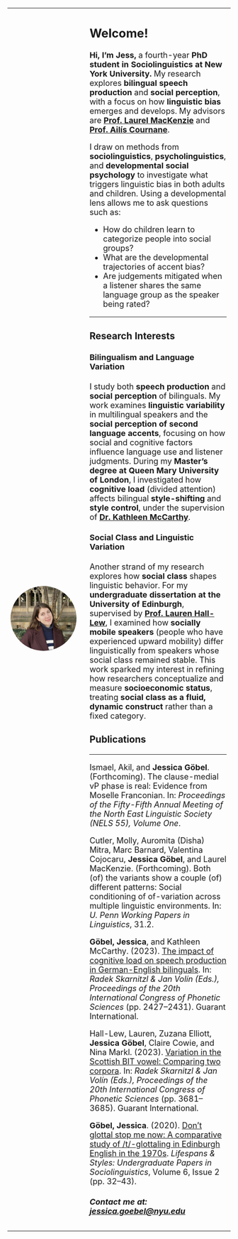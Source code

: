 <table style="border-collapse: collapse; border: none; width: 100%;">
  <tr>
    <td style="border: none; padding-right: 20px; width: 35%;">
      <img src="https://raw.githubusercontent.com/GoebelJess/goebeljess.github.io/0eff24459eaea56575abe60d2eb1f60dc694bbc8/CLL%20pic.jpg" style="width: 100%; max-width: 600px; border-radius: 50%;">
    </td>
    <td style="border: none; font-size: 18px; width: 65%;">
    <h2><strong>Welcome!</strong></h2> 

<strong>Hi, I’m Jess,</strong> a fourth-year <strong>PhD student in Sociolinguistics at New York University.</strong> My research explores <strong>bilingual speech production</strong> and <strong>social perception</strong>, with a focus on how <strong>linguistic bias</strong> emerges and develops. My advisors are <a href="https://www.laurelmackenzie.com/" target="_blank"><strong>Prof. Laurel MacKenzie</strong></a> and <a href="https://wp.nyu.edu/cournane/" target="_blank"><strong>Prof. Ailís Cournane</strong></a>.  

I draw on methods from <strong>sociolinguistics</strong>, <strong>psycholinguistics</strong>, and <strong>developmental social psychology</strong> to investigate what triggers linguistic bias in both adults and children. Using a developmental lens allows me to ask questions such as:  
<ul>
  <li>How do children learn to categorize people into social groups?</li>
  <li>What are the developmental trajectories of accent bias?</li>
  <li>Are judgements mitigated when a listener shares the same language group as the speaker being rated?</li>
</ul>

<hr>

<h3><strong>Research Interests</strong></h3>

<h4><strong>Bilingualism and Language Variation</strong></h4>
I study both <strong>speech production</strong> and <strong>social perception</strong> of bilinguals. My work examines <strong>linguistic variability</strong> in multilingual speakers and the <strong>social perception of second language accents</strong>, focusing on how social and cognitive factors influence language use and listener judgments.  
During my <strong>Master’s degree at Queen Mary University of London</strong>, I investigated how <strong>cognitive load</strong> (divided attention) affects bilingual <strong>style-shifting</strong> and <strong>style control</strong>, under the supervision of <a href="https://www.qmul.ac.uk/sllf/linguistics/people/academic/profiles/mccarthy.html" target="_blank"><strong>Dr. Kathleen McCarthy</strong></a>.

<h4><strong>Social Class and Linguistic Variation</strong></h4>
Another strand of my research explores how <strong>social class</strong> shapes linguistic behavior. For my <strong>undergraduate dissertation at the University of Edinburgh</strong>, supervised by <a href="https://www.laurenhall-lew.com/" target="_blank"><strong>Prof. Lauren Hall-Lew</strong></a>, I examined how <strong>socially mobile speakers</strong> (people who have experienced upward mobility) differ linguistically from speakers whose social class remained stable. This work sparked my interest in refining how researchers conceptualize and measure <strong>socioeconomic status</strong>, treating <strong>social class as a fluid, dynamic construct</strong> rather than a fixed category.


### Publications

<hr>

Ismael, Akil, and <strong>Jessica Göbel</strong>. (Forthcoming). The clause-medial vP phase is real: Evidence from Moselle Franconian. In: <em>Proceedings of the Fifty-Fifth Annual Meeting of the North East Linguistic Society (NELS 55), Volume One</em>.

Cutler, Molly, Auromita (Disha) Mitra, Marc Barnard, Valentina Cojocaru, <strong>Jessica Göbel</strong>, and Laurel MacKenzie. (Forthcoming). Both (of) the variants show a couple (of) different patterns: Social conditioning of of-variation across multiple linguistic environments. In: <em>U. Penn Working Papers in Linguistics</em>, 31.2.

<strong>Göbel, Jessica</strong>, and Kathleen McCarthy. (2023). <a href="https://www.internationalphoneticassociation.org/icphs-proceedings/ICPhS2023/full_papers/150.pdf">The impact of cognitive load on speech production in German-English bilinguals</a>. In: <em>Radek Skarnitzl & Jan Volín (Eds.), Proceedings of the 20th International Congress of Phonetic Sciences</em> (pp. 2427–2431). Guarant International.

Hall-Lew, Lauren, Zuzana Elliott, <strong>Jessica Göbel</strong>, Claire Cowie, and Nina Markl. (2023). <a href="https://www.internationalphoneticassociation.org/icphs-proceedings/ICPhS2023/full_papers/740.pdf">Variation in the Scottish BIT vowel: Comparing two corpora</a>. In: <em>Radek Skarnitzl & Jan Volín (Eds.), Proceedings of the 20th International Congress of Phonetic Sciences</em> (pp. 3681–3685). Guarant International.

<strong>Göbel, Jessica</strong>. (2020). <a href="http://journals.ed.ac.uk/lifespansstyles/article/view/5219/7262">Don’t glottal stop me now: A comparative study of /t/-glottaling in Edinburgh English in the 1970s</a>. <em>Lifespans & Styles: Undergraduate Papers in Sociolinguistics</em>, Volume 6, Issue 2 (pp. 32–43).

##### Contact me at: jessica.goebel@nyu.edu


